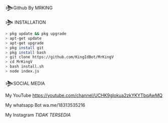 𒋨Github By MRKING

𒋨 INSTALLATION

```bash
> pkg update && pkg upgrade
> apt-get update
> apt-get upgrade
> pkg install git
> pkg install bash
> git clone https://github.com/KingIdBot/MrKingV
> cd MrKingV
> bash install.sh
> node index.js
```
𒋨SOCIAL MEDIA

My YouTube 
https://youtube.com/channel/UCHK9gIokua2zkYKYTbqAwMQ

My whatsapp Bot
wa.me/18313535216

My Instagram
_TIDAK TERSEDIA_
